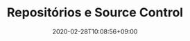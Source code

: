 ---
title: "Repositórios e Source Control"
date: 2020-02-28T10:08:56+09:00
description: "Repositórios e Source Control"
draft: false
collapsible: true
weight: 1
---
